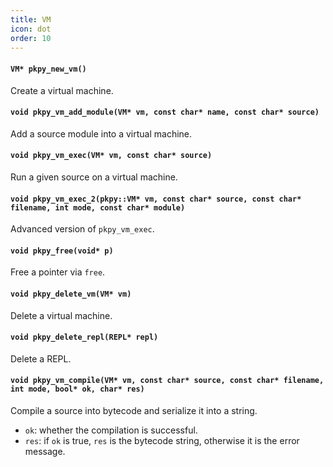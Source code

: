 ```yaml
---
title: VM
icon: dot
order: 10
---
```


#### `VM* pkpy_new_vm()`

Create a virtual machine.

#### `void pkpy_vm_add_module(VM* vm, const char* name, const char* source)`

Add a source module into a virtual machine.

#### `void pkpy_vm_exec(VM* vm, const char* source)`

Run a given source on a virtual machine.

#### `void pkpy_vm_exec_2(pkpy::VM* vm, const char* source, const char* filename, int mode, const char* module)`

Advanced version of `pkpy_vm_exec`.

#### `void pkpy_free(void* p)`

Free a pointer via `free`.

#### `void pkpy_delete_vm(VM* vm)`

Delete a virtual machine.

#### `void pkpy_delete_repl(REPL* repl)`

Delete a REPL.

#### `void pkpy_vm_compile(VM* vm, const char* source, const char* filename, int mode, bool* ok, char* res)`

Compile a source into bytecode and serialize it into a string.

+ `ok`: whether the compilation is successful.
+ `res`: if `ok` is true, `res` is the bytecode string, otherwise it is the error message.